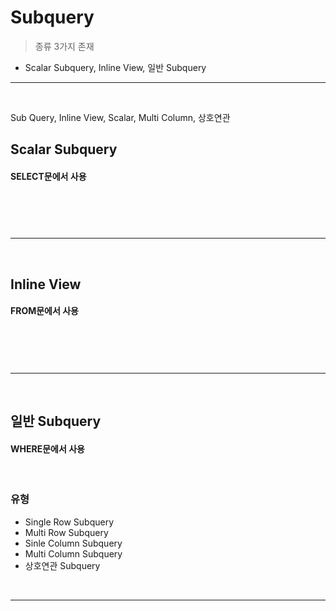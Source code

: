 # Subquery
> 종류 3가지 존재
* Scalar Subquery, Inline View, 일반 Subquery

<hr>
<br>

Sub Query, Inline View, Scalar, Multi Column, 상호연관

## Scalar Subquery
#### SELECT문에서 사용

<br>

### 

<br>
<hr>
<br>

## Inline View
#### FROM문에서 사용

<br>

### 

<br>
<hr>
<br>

## 일반 Subquery
#### WHERE문에서 사용

<br>

### 유형
* Single Row Subquery
* Multi Row Subquery
* Sinle Column Subquery
* Multi Column Subquery
* 상호연관 Subquery

<br>
<hr>
<br>
